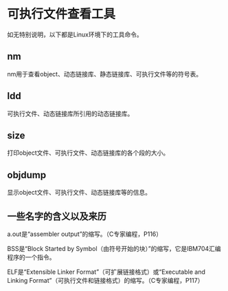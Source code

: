 # 可执行文件查看工具

如无特别说明，以下都是Linux环境下的工具命令。

## nm

nm用于查看object、动态链接库、静态链接库、可执行文件等的符号表。

## ldd

可执行文件、动态链接库所引用的动态链接库。

## size

打印object文件、可执行文件、动态链接库的各个段的大小。

## objdump

显示object文件、可执行文件、动态链接库等的信息。

## 一些名字的含义以及来历

a.out是“assembler output”的缩写。（C专家编程，P116）

BSS是“Block Started by Symbol（由符号开始的块）”的缩写，它是IBM704汇编程序的一个指令。

ELF是“Extensible Linker Format”（可扩展链接格式）或“Executable and Linking Format”（可执行文件和链接格式）的缩写。（C专家编程，P117）





